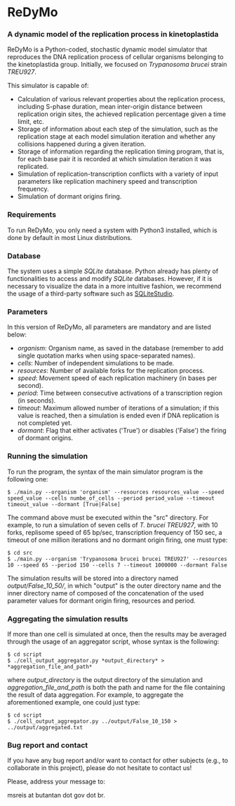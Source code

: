 # ReDyMo

### A dynamic model of the replication process in kinetoplastida

ReDyMo is a Python-coded, stochastic dynamic model simulator that reproduces the DNA replication process of cellular organisms belonging to the kinetoplastida group. Initially, we focused on *Trypanosoma brucei* strain *TREU927*.

This simulator is capable of:
  - Calculation of various relevant properties about the replication process, including S-phase duration, mean inter-origin distance between replication origin sites, the achieved replication percentage given a time limit, etc.
  - Storage of information about each step of the simulation, such as the replication stage at each model simulation iteration and whether any collisions happened during a given iteration.
  - Storage of information regarding the replication timing program, that is, for each base pair it is recorded at which simulation iteration it was replicated.
  - Simulation of replication-transcription conflicts with a variety of input parameters like replication machinery speed and transcription frequency.
  - Simulation of dormant origins firing.

### Requirements

To run ReDyMo, you only need a system with Python3 installed, which is done by default in most Linux distributions.

### Database

The system uses a simple *SQLite* database. Python already has plenty of functionalities to access and modify *SQLite* databases. However, if it is necessary to visualize the data in a more intuitive fashion, we recommend the usage of a third-party software such as [SQLiteStudio].

### Parameters

In this version of ReDyMo, all parameters are mandatory and are listed below:
 - *organism*: Organism name, as saved in the database (remember to add single quotation marks when using space-separated names).
 - *cells*: Number of independent simulations to be made.
 - *resources*: Number of available forks for the replication process.
 - *speed*: Movement speed of each replication machinery (in bases per second).
 - *period*: Time between consecutive activations of a transcription region (in seconds).
 - *timeout*: Maximum allowed number of iterations of a simulation; if this value is reached, then a simulation is ended even if DNA replication is not completed yet.
 - *dormant*: Flag that either activates ('True') or disables ('False') the firing of dormant origins.

### Running the simulation

To run the program, the syntax of the main simulator program is the following one:
```
$ ./main.py --organism 'organism' --resources resources_value --speed speed_value --cells numbe_of_cells --period period_value --timeout timeout_value --dormant [True|False]
```

The command above must be executed within the "src" directory. For example, to run a simulation of seven cells of *T. brucei TREU927*, with 10 forks, replisome speed of 65 bp/sec, transcription frequency of 150 sec, a timeout of one million iterations and no dormant origin firing, one must type:
```
$ cd src
$ ./main.py --organism 'Trypanosoma brucei brucei TREU927' --resources 10 --speed 65 --period 150 --cells 7 --timeout 1000000 --dormant False
```
The simulation results will be stored into a directory named *output/False_10_50/*, in which "output" is the outer directory name and the inner directory name of composed of the concatenation of the used parameter values for dormant origin firing, resources and period.


### Aggregating the simulation results

If more than one cell is simulated at once, then the results may be averaged through the usage of an aggregator script, whose syntax is the following:
```
$ cd script
$ ./cell_output_aggregator.py *output_directory* > *aggregation_file_and_path*
```
where *output_directory* is the output directory of the simulation and *aggregation_file_and_path* is both the path and name for the file containing the result of data aggregation. For example, to aggregate the aforementioned example, one could just type:
```
$ cd script
$ ./cell_output_aggregator.py ../output/False_10_150 > ../output/aggregated.txt
```

### Bug report and contact

If you have any bug report and/or want to contact for other subjects (e.g., to collaborate in this project), please do not hesitate to contact us!

Please, address your message to:

msreis at butantan dot gov dot br.


   [SQLiteStudio]: <https://sqlitestudio.pl/index.rvt>

